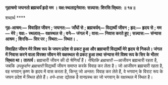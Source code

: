**गृहाश्रमो जघनतो ब्रह्मचर्यं हृदो मम ।** **वक्ष:स्थलाद्वनेवास: सन्न्यास: शिरसि सि्थत: ॥ १४॥** 

शब्दार्थ **** 

**गृह-आश्रम:—** **विवाहित जीवन** **; जघनत:—** **जाँघों से** **; ब्रह्मचर्यम्—** **विद्यार्थी जीवन** **; हृद:—** **हृदय से** **; मम—** **मेरे** **; वक्ष:-** **स्थलात्—** **वक्षस्थल से** **; वने—** **जंगल में** **; वास:—** **निवास करते हुए** **; सन्न्यास:—** **संन्यास आश्रम** **; शिरसि—** **सिर पर** **; स्थित:—** **स्थित।** **.** 

**विवाहित जीवन मेरे विश्व रूप के जघन प्रदेश से प्रकट हुआ और ब्रह्मचारी विद्यार्थी मेरे** **हृदय से निकले। जंगल में निवास करने वाला विरक्त जीवन मेरे वक्षस्थल से प्रकट हुआ तथा** **संन्यास मेरे विश्व रूप के सिर के भीतर सि्थत था।** **तात्पर्य :** ब्रह्मचारी जीवन की दो श्रेणियाँ हैं। *नैष्ठिकि ब्रह्मचारी* —आजीवन ब्रह्मचारी रहता है, जबकि *उपकुर्वाण ब्रह्मचारी* विद्यार्थी जीवन समाप्त करके विवाह कर लेता है। जो आजीवन ब्रह्मचारी रहता है, वह भगवान् कृष्ण के हृदय में वास करता है, किन्तु जो अन्तत: विवाह कर लेते हैं, वे भगवान् के विराट रूप के जघन प्रदेश में स्थित होते हैं। *वने-वास:* द्योतक है वानप्रस्थ का जो भगवान् के वक्षस्थल में स्थित है।  